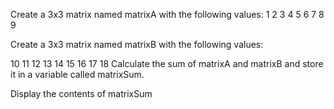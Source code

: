 Create a 3x3 matrix named matrixA with the following values:
1 2 3
4 5 6
7 8 9


Create a 3x3 matrix named matrixB with the following values:


10 11 12
13 14 15
16 17 18
Calculate the sum of matrixA and matrixB and store it in a variable called matrixSum.

Display the contents of matrixSum
